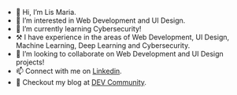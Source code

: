 - 👋 Hi, I’m Lis Maria.
- 👀 I’m interested in Web Development and UI Design.
- 🌱 I’m currently learning Cybersecurity!
- ⚒️ I have experience in the areas of Web Development, UI Design, Machine Learning, Deep Learning and Cybersecurity.
- 💞️ I’m looking to collaborate on Web Development and UI Design projects!
- 📫 Connect with me on [Linkedin](https://www.linkedin.com/in/lismariasaju).
- 📝 Checkout my blog at [DEV Community](https://dev.to/lismaria).

<!---
lismaria/lismaria is a ✨ special ✨ repository because its `README.md` (this file) appears on your GitHub profile.
You can click the Preview link to take a look at your changes.

--->
